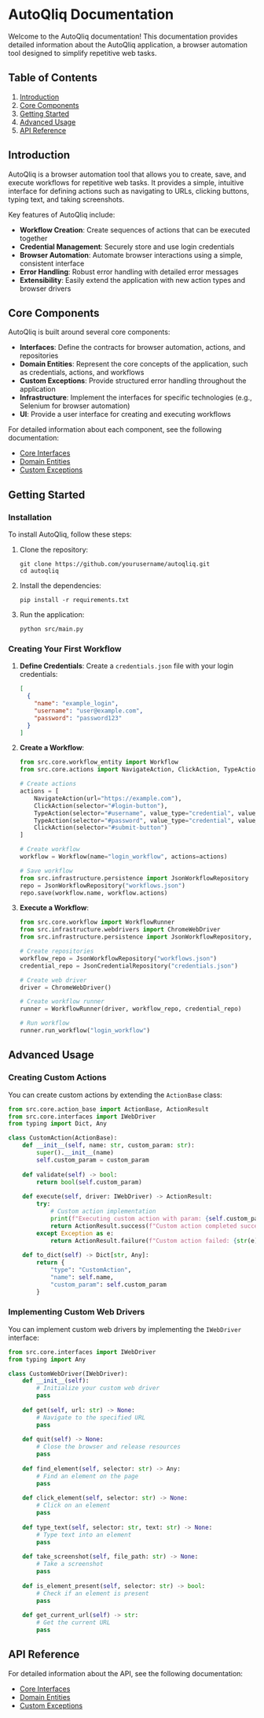 # AutoQliq Documentation

Welcome to the AutoQliq documentation! This documentation provides detailed information about the AutoQliq application, a browser automation tool designed to simplify repetitive web tasks.

## Table of Contents

1. [Introduction](#introduction)
2. [Core Components](#core-components)
3. [Getting Started](#getting-started)
4. [Advanced Usage](#advanced-usage)
5. [API Reference](#api-reference)

## Introduction

AutoQliq is a browser automation tool that allows you to create, save, and execute workflows for repetitive web tasks. It provides a simple, intuitive interface for defining actions such as navigating to URLs, clicking buttons, typing text, and taking screenshots.

Key features of AutoQliq include:

- **Workflow Creation**: Create sequences of actions that can be executed together
- **Credential Management**: Securely store and use login credentials
- **Browser Automation**: Automate browser interactions using a simple, consistent interface
- **Error Handling**: Robust error handling with detailed error messages
- **Extensibility**: Easily extend the application with new action types and browser drivers

## Core Components

AutoQliq is built around several core components:

- **Interfaces**: Define the contracts for browser automation, actions, and repositories
- **Domain Entities**: Represent the core concepts of the application, such as credentials, actions, and workflows
- **Custom Exceptions**: Provide structured error handling throughout the application
- **Infrastructure**: Implement the interfaces for specific technologies (e.g., Selenium for browser automation)
- **UI**: Provide a user interface for creating and executing workflows

For detailed information about each component, see the following documentation:

- [Core Interfaces](interfaces.md)
- [Domain Entities](entities.md)
- [Custom Exceptions](exceptions.md)

## Getting Started

### Installation

To install AutoQliq, follow these steps:

1. Clone the repository:
   ```
   git clone https://github.com/yourusername/autoqliq.git
   cd autoqliq
   ```

2. Install the dependencies:
   ```
   pip install -r requirements.txt
   ```

3. Run the application:
   ```
   python src/main.py
   ```

### Creating Your First Workflow

1. **Define Credentials**:
   Create a `credentials.json` file with your login credentials:
   ```json
   [
     {
       "name": "example_login",
       "username": "user@example.com",
       "password": "password123"
     }
   ]
   ```

2. **Create a Workflow**:
   ```python
   from src.core.workflow_entity import Workflow
   from src.core.actions import NavigateAction, ClickAction, TypeAction

   # Create actions
   actions = [
       NavigateAction(url="https://example.com"),
       ClickAction(selector="#login-button"),
       TypeAction(selector="#username", value_type="credential", value_key="example_login.username"),
       TypeAction(selector="#password", value_type="credential", value_key="example_login.password"),
       ClickAction(selector="#submit-button")
   ]

   # Create workflow
   workflow = Workflow(name="login_workflow", actions=actions)

   # Save workflow
   from src.infrastructure.persistence import JsonWorkflowRepository
   repo = JsonWorkflowRepository("workflows.json")
   repo.save(workflow.name, workflow.actions)
   ```

3. **Execute a Workflow**:
   ```python
   from src.core.workflow import WorkflowRunner
   from src.infrastructure.webdrivers import ChromeWebDriver
   from src.infrastructure.persistence import JsonWorkflowRepository, JsonCredentialRepository

   # Create repositories
   workflow_repo = JsonWorkflowRepository("workflows.json")
   credential_repo = JsonCredentialRepository("credentials.json")

   # Create web driver
   driver = ChromeWebDriver()

   # Create workflow runner
   runner = WorkflowRunner(driver, workflow_repo, credential_repo)

   # Run workflow
   runner.run_workflow("login_workflow")
   ```

## Advanced Usage

### Creating Custom Actions

You can create custom actions by extending the `ActionBase` class:

```python
from src.core.action_base import ActionBase, ActionResult
from src.core.interfaces import IWebDriver
from typing import Dict, Any

class CustomAction(ActionBase):
    def __init__(self, name: str, custom_param: str):
        super().__init__(name)
        self.custom_param = custom_param
        
    def validate(self) -> bool:
        return bool(self.custom_param)
        
    def execute(self, driver: IWebDriver) -> ActionResult:
        try:
            # Custom action implementation
            print(f"Executing custom action with param: {self.custom_param}")
            return ActionResult.success(f"Custom action completed successfully")
        except Exception as e:
            return ActionResult.failure(f"Custom action failed: {str(e)}")
            
    def to_dict(self) -> Dict[str, Any]:
        return {
            "type": "CustomAction",
            "name": self.name,
            "custom_param": self.custom_param
        }
```

### Implementing Custom Web Drivers

You can implement custom web drivers by implementing the `IWebDriver` interface:

```python
from src.core.interfaces import IWebDriver
from typing import Any

class CustomWebDriver(IWebDriver):
    def __init__(self):
        # Initialize your custom web driver
        pass
        
    def get(self, url: str) -> None:
        # Navigate to the specified URL
        pass
        
    def quit(self) -> None:
        # Close the browser and release resources
        pass
        
    def find_element(self, selector: str) -> Any:
        # Find an element on the page
        pass
        
    def click_element(self, selector: str) -> None:
        # Click on an element
        pass
        
    def type_text(self, selector: str, text: str) -> None:
        # Type text into an element
        pass
        
    def take_screenshot(self, file_path: str) -> None:
        # Take a screenshot
        pass
        
    def is_element_present(self, selector: str) -> bool:
        # Check if an element is present
        pass
        
    def get_current_url(self) -> str:
        # Get the current URL
        pass
```

## API Reference

For detailed information about the API, see the following documentation:

- [Core Interfaces](interfaces.md)
- [Domain Entities](entities.md)
- [Custom Exceptions](exceptions.md)
